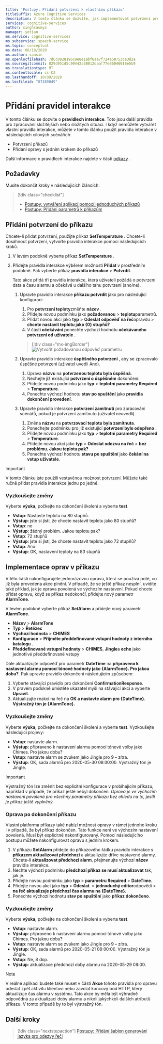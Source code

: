 ```yaml
---
title: 'Postupy: Přidání potvrzení k vlastnímu příkazu'
titleSuffix: Azure Cognitive Services
description: V tomto článku se dozvíte, jak implementovat potvrzení pro příkaz ve vlastních příkazech.
services: cognitive-services
author: singhsaumya
manager: yetian
ms.service: cognitive-services
ms.subservice: speech-service
ms.topic: conceptual
ms.date: 06/18/2020
ms.author: sausin
ms.openlocfilehash: 7d6c0928196c9e8e1abf6aa7f724a58753ce3d2a
ms.sourcegitcommit: 829d951d5c90442a38012daaf77e86046018e5b9
ms.translationtype: MT
ms.contentlocale: cs-CZ
ms.lasthandoff: 10/09/2020
ms.locfileid: "87289049"
---
```

# <a name="add-interaction-rules"></a>Přidání pravidel interakce

V tomto článku se dozvíte o **pravidlech interakce**. Toto jsou další pravidla pro zpracování složitějších nebo složitých situací. I když nemůžete vytvářet vlastní pravidla interakce, můžete v tomto článku použít pravidla interakce v následujících cílových scénářích:

* Potvrzení příkazů
* Přidání opravy s jedním krokem do příkazů

Další informace o pravidlech interakce najdete v části [odkazy](./custom-commands-references.md) .

## <a name="prerequisites"></a>Požadavky

Musíte dokončit kroky v následujících článcích:
> [!div class="checklist"]
> * [Postupy: vytváření aplikací pomocí jednoduchých příkazů](./how-to-custom-commands-create-application-with-simple-commands.md)
> * [Postupy: Přidání parametrů k příkazům](./how-to-custom-commands-add-parameters-to-commands.md)

## <a name="add-confirmations-to-a-command"></a>Přidání potvrzení do příkazu

Chcete-li přidat potvrzení, použijte příkaz **SetTemperature** . Chcete-li dosáhnout potvrzení, vytvořte pravidla interakce pomocí následujících kroků.

1. V levém podokně vyberte příkaz **SetTemperature** .
1. Přidejte pravidla interakce výběrem možnosti **Přidat** v prostředním podokně. Pak vyberte příkaz **pravidla interakce**  >  **Potvrdit**.

    Tato akce přidá tři pravidla interakce, která uživateli požádá o potvrzení data a času alarmu a očekává u dalšího tahu potvrzení (ano/ne).

    1. Upravte pravidlo interakce **příkazu potvrdit** jako pro následující konfiguraci:
        1. Pro **potvrzení teploty**změňte **název** .
        1. Přidejte novou podmínku jako **požadovanou**  >  **teplotu**parametrů.
        1. Přidat novou akci jako **typ**  >  **Odeslat odpověď na řeč**opravdu  >  **chcete nastavit teplotu jako {0} stupňů?**
        1. V části **očekávání** ponechte výchozí hodnotu **očekávaného potvrzení od uživatele** .
      
         > [!div class="mx-imgBorder"]
         > ![Vytvořit požadovanou odpověď parametru](media/custom-speech-commands/add-validation-set-temperature.png)
    

    1. Upravte pravidlo interakce **úspěšného potvrzení** , aby se zpracovalo úspěšné potvrzení (uživatel uvedli Ano).
      
          1. Úprava **názvu** na **potvrzenou teplotu byla úspěšná**.
          1. Nechejte již existující **potvrzení o úspěšném** dokončení.
          1. Přidejte novou podmínku jako **typ**  >  **teplotní parametry Required**  >  **Temperature**.
          1. Ponechte výchozí hodnotu **stav po spuštění** jako **pravidla dokončení provedení**.

    1. Upravte pravidlo interakce **potvrzení zamítnutí** pro zpracování scénářů, pokud je potvrzení zamítnuto (uživatel neuvedli).

          1. Změna **názvu** na **potvrzovací teplotu byla zamítnuta**.
          1. Ponechejte podmínku pro již existující **potvrzení bylo odepřeno** .
          1. Přidejte novou podmínku jako **typ**  >  **teplotní parametry Required**  >  **Temperature**.
          1. Přidejte novou akci jako **typ**  >  **Odeslat odezvu na řeč**  >  **bez problému. Jakou teplotu pak?**
          1. Ponechte výchozí hodnotu **stavu po spuštění** jako **čekání na vstup uživatele**.

> [!IMPORTANT]
> V tomto článku jste použili vestavěnou možnost potvrzení. Můžete také ručně přidat pravidla interakce jednu po jedné.
   

### <a name="try-out-the-changes"></a>Vyzkoušejte změny

Vyberte **výuka**, počkejte na dokončení školení a vyberte **test**.

- **Vstup**: Nastavte teplotu na 80 stupňů.
- **Výstup**: jste si jisti, že chcete nastavit teplotu jako 80 stupňů?
- **Vstup**: ne
- **Výstup**: žádný problém. Jakou teplotu pak?
- **Vstup**: 72 stupňů
- **Výstup**: jste si jisti, že chcete nastavit teplotu jako 72 stupňů?
- **Vstup**: Ano
- **Výstup**: OK, nastavení teploty na 83 stupňů


## <a name="implement-corrections-in-a-command"></a>Implementace oprav v příkazu

V této části nakonfigurujete jednorázovou opravu, která se používá poté, co již byla provedena akce plnění. V případě, že se ještě příkaz nesplní, uvidíte také příklad, jak je oprava povolená ve výchozím nastavení. Pokud chcete přidat opravu, když se příkaz nedokončí, přidejte nový parametr **AlarmTone**.

V levém podokně vyberte příkaz **SetAlarm** a přidejte nový parametr **AlarmTone**.
        
- **Název**  >  **AlarmTone**
- **Typ**  >  **Řetězec**
- **Výchozí hodnota**  >  **CHIMES**
- **Konfigurace**  >  **Přijměte předdefinované vstupní hodnoty z interního katalogu** .
- **Předdefinované vstupní hodnoty**  >  **CHIMES**, **Jingle**a **echo** jako jednotlivé předdefinované vstupy


Dále aktualizujte odpověď pro parametr **DateTime** na **připraveno k nastavení alarmu pomocí tónové hodnoty jako {AlarmTone}. Pro jakou dobu?**. Pak upravte pravidlo dokončení následujícím způsobem:

1. Vyberte stávající pravidlo pro dokončení **ConfirmationResponse**.
1. V pravém podokně umístěte ukazatel myši na stávající akci a vyberte **Upravit**.
1. Aktualizujte reakci na řeč na **OK a nastavte alarm pro {DateTime}. Výstražný tón je {AlarmTone}.**

### <a name="try-out-the-changes"></a>Vyzkoušejte změny

Vyberte **výuka**, počkejte na dokončení školení a vyberte **test**.
Vyzkoušejte následující projevy:

- **Vstup**: nastavte alarm.
- **Výstup**: připraveno k nastavení alarmu pomocí tónové volby jako Chimes. Pro jakou dobu?
- **Vstup**: nastavte alarm se zvukem jako Jingle pro 9 – zítra.
- **Výstup**: OK, sada alarmů pro 2020-05-30 09:00:00. Výstražný tón je Jingle.

> [!IMPORTANT]
> Výstražný tón lze změnit bez explicitní konfigurace v probíhajícím příkazu, například v případě, že příkaz ještě nebyl dokončen. *Oprava je ve výchozím nastavení povolená pro všechny parametry příkazu bez ohledu na to, jestli je příkaz ještě vyplněný.*

### <a name="correction-when-command-is-completed"></a>Oprava po dokončení příkazu

Vlastní platforma příkazy také nabízí možnost opravy v rámci jednoho kroku i v případě, že byl příkaz dokončen. Tato funkce není ve výchozím nastavení povolená. Musí být explicitně nakonfigurovaný. Pomocí následujícího postupu můžete nakonfigurovat opravu s jedním krokem.

1. V příkazu **SetAlarm** přidejte do příkazového řádku pravidlo interakce s **příkazem aktualizovat předchozí** a aktualizujte dříve nastavené alarmy. Chcete-li **aktualizovat předchozí alarm**, přejmenujte výchozí **název** pravidla interakce.
1. Nechte výchozí podmínku **předchozí příkaz se musí aktualizovat** tak, jak je.
1. Přidejte novou podmínku jako **typ**  >  **parametru Required**  >  **DateTime**.
1. Přidejte novou akci jako **typ**  >  **Odeslat**.  >  **jednoduchý editor**odpovědi  >  **na řeč aktualizuje předchozí čas alarmu na {DateTime}.**
1. Ponechte výchozí hodnotu **stav po spuštění** jako **příkaz dokončeno**.

### <a name="try-out-the-changes"></a>Vyzkoušejte změny

Vyberte **výuka**, počkejte na dokončení školení a vyberte **test**.

- **Vstup**: nastavte alarm.
- **Výstup**: připraveno k nastavení alarmu pomocí tónové volby jako Chimes. Pro jakou dobu?
- **Vstup**: nastavte alarm se zvukem jako Jingle pro 9 – zítra.
- **Výstup**: OK, sada alarmů pro 2020-05-21 09:00:00. Výstražný tón je Jingle.
- **Vstup**: Ne, 8 dop.
- **Výstup**: aktualizace předchozí doby alarmu na 2020-05-29 08:00.

> [!NOTE]
> V reálné aplikaci budete také muset v části **Akce** tohoto pravidla pro opravu odeslat zpět aktivitu klientovi nebo zavolat koncový bod HTTP, který aktualizuje čas alarmu v systému. Tato akce by měla být výhradně odpovědná za aktualizaci doby alarmu a nikoli jakýchkoli dalších atributů příkazu. V tomto případě by to byl výstražný tón.

## <a name="next-steps"></a>Další kroky

> [!div class="nextstepaction"]
> [Postupy: Přidání šablon generování jazyka pro odezvy řeči](./how-to-custom-commands-add-language-generation-templates.md)
